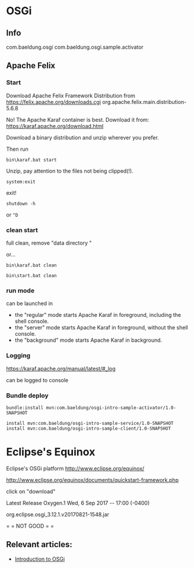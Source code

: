 OSGi
====

Info
---

com.baeldung.osgi
com.baeldung.osgi.sample.activator

Apache Felix
---


### Start

Download Apache Felix Framework Distribution 
from <https://felix.apache.org/downloads.cgi>
org.apache.felix.main.distribution-5.6.8 

No! The Apache Karaf container is best.
Download it from: <https://karaf.apache.org/download.html>

Download a binary distribution and unzip wherever you prefer.

Then run

    bin\karaf.bat start


Unzip, pay attention to the files not being clipped(!).

    system:exit 
    
exit!

    shutdown -h
 
or `^D`

### clean start

full clean, remove "data directory "

or...

    bin\karaf.bat clean

    bin\start.bat clean

### run mode

can be launched in

- the "regular" mode starts Apache Karaf in foreground, including the shell console.
- the "server" mode starts Apache Karaf in foreground, without the shell console.
- the "background" mode starts Apache Karaf in background.

### Logging

https://karaf.apache.org/manual/latest/#_log

can be logged to console


### Bundle deploy

    bundle:install mvn:com.baeldung/osgi-intro-sample-activator/1.0-SNAPSHOT
    
    install mvn:com.baeldung/osgi-intro-sample-service/1.0-SNAPSHOT
    install mvn:com.baeldung/osgi-intro-sample-client/1.0-SNAPSHOT

Eclipse's Equinox
====

Eclipse's OSGi platform
http://www.eclipse.org/equinox/

http://www.eclipse.org/equinox/documents/quickstart-framework.php

click on "download"

Latest Release
Oxygen.1 	Wed, 6 Sep 2017 -- 17:00 (-0400)

org.eclipse.osgi_3.12.1.v20170821-1548.jar

 = = NOT GOOD = =
 
 ## Relevant articles:
 - [Introduction to OSGi](https://www.baeldung.com/osgi)
 



